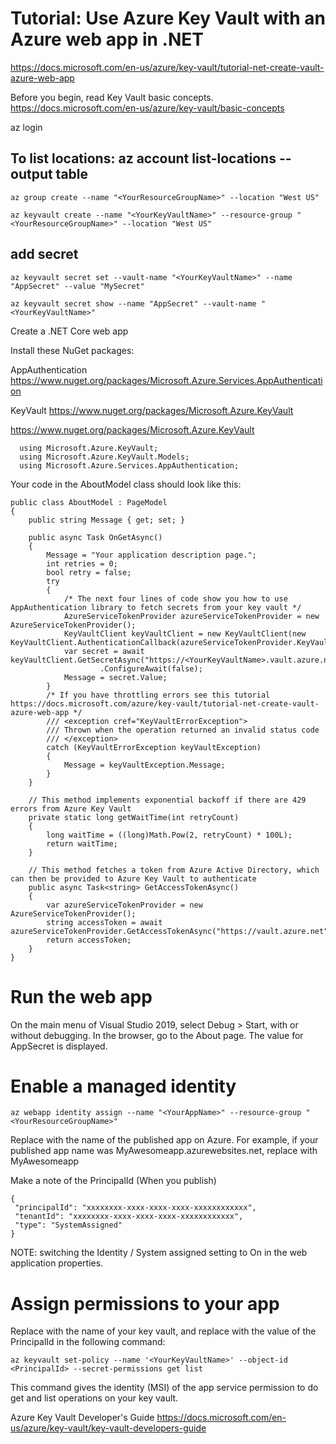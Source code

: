 # Tutorial: Use Azure Key Vault with an Azure web app in .NET

https://docs.microsoft.com/en-us/azure/key-vault/tutorial-net-create-vault-azure-web-app

Before you begin, read Key Vault basic concepts.
https://docs.microsoft.com/en-us/azure/key-vault/basic-concepts


az login

## To list locations: az account list-locations --output table
```
az group create --name "<YourResourceGroupName>" --location "West US"

az keyvault create --name "<YourKeyVaultName>" --resource-group "<YourResourceGroupName>" --location "West US"
```

## add secret
```
az keyvault secret set --vault-name "<YourKeyVaultName>" --name "AppSecret" --value "MySecret"

az keyvault secret show --name "AppSecret" --vault-name "<YourKeyVaultName>"
```

Create a .NET Core web app

Install these NuGet packages:

AppAuthentication
https://www.nuget.org/packages/Microsoft.Azure.Services.AppAuthentication

KeyVault
https://www.nuget.org/packages/Microsoft.Azure.KeyVault

https://www.nuget.org/packages/Microsoft.Azure.KeyVault
```
  using Microsoft.Azure.KeyVault;
  using Microsoft.Azure.KeyVault.Models;
  using Microsoft.Azure.Services.AppAuthentication;
 ```
 
 
 Your code in the AboutModel class should look like this:
 ```
 public class AboutModel : PageModel
 {
     public string Message { get; set; }

     public async Task OnGetAsync()
     {
         Message = "Your application description page.";
         int retries = 0;
         bool retry = false;
         try
         {
             /* The next four lines of code show you how to use AppAuthentication library to fetch secrets from your key vault */
             AzureServiceTokenProvider azureServiceTokenProvider = new AzureServiceTokenProvider();
             KeyVaultClient keyVaultClient = new KeyVaultClient(new KeyVaultClient.AuthenticationCallback(azureServiceTokenProvider.KeyVaultTokenCallback));
             var secret = await keyVaultClient.GetSecretAsync("https://<YourKeyVaultName>.vault.azure.net/secrets/AppSecret")
                     .ConfigureAwait(false);
             Message = secret.Value;
         }
         /* If you have throttling errors see this tutorial https://docs.microsoft.com/azure/key-vault/tutorial-net-create-vault-azure-web-app */
         /// <exception cref="KeyVaultErrorException">
         /// Thrown when the operation returned an invalid status code
         /// </exception>
         catch (KeyVaultErrorException keyVaultException)
         {
             Message = keyVaultException.Message;
         }
     }

     // This method implements exponential backoff if there are 429 errors from Azure Key Vault
     private static long getWaitTime(int retryCount)
     {
         long waitTime = ((long)Math.Pow(2, retryCount) * 100L);
         return waitTime;
     }

     // This method fetches a token from Azure Active Directory, which can then be provided to Azure Key Vault to authenticate
     public async Task<string> GetAccessTokenAsync()
     {
         var azureServiceTokenProvider = new AzureServiceTokenProvider();
         string accessToken = await azureServiceTokenProvider.GetAccessTokenAsync("https://vault.azure.net");
         return accessToken;
     }
 }
 
 ```
 
 
# Run the web app
On the main menu of Visual Studio 2019, select Debug > Start, with or without debugging.
In the browser, go to the About page.
The value for AppSecret is displayed.

 
 # Enable a managed identity
 
 
 ```
 az webapp identity assign --name "<YourAppName>" --resource-group "<YourResourceGroupName>"
 ```
 
 Replace <YourAppName> with the name of the published app on Azure.
For example, if your published app name was MyAwesomeapp.azurewebsites.net, replace <YourAppName> with MyAwesomeapp


 
 Make a note of the PrincipalId (When you publish)
 ```
 {
  "principalId": "xxxxxxxx-xxxx-xxxx-xxxx-xxxxxxxxxxxx",
  "tenantId": "xxxxxxxx-xxxx-xxxx-xxxx-xxxxxxxxxxxx",
  "type": "SystemAssigned"
}
```

NOTE:
switching the Identity / System assigned setting to On in the web application properties.



 # Assign permissions to your app
 Replace <YourKeyVaultName> with the name of your key vault, and replace <PrincipalId> with the value of the PrincipalId in the following command:
 
 ```
 az keyvault set-policy --name '<YourKeyVaultName>' --object-id <PrincipalId> --secret-permissions get list
 ```
 This command gives the identity (MSI) of the app service permission to do get and list operations on your key vault.
 
 
 
 Azure Key Vault Developer's Guide
 https://docs.microsoft.com/en-us/azure/key-vault/key-vault-developers-guide
 
 
 
 
